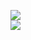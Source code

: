[![](https://img.shields.io/badge/Made%20With-Github%20Spray-lightgrey.svg?style=for-the-badge&logo=github)](https://github.com/Annihil/github-spray#30706)  
[![](https://i.imgur.com/2DrTn0Z.gif)](https://github.com/Annihil/github-spray)